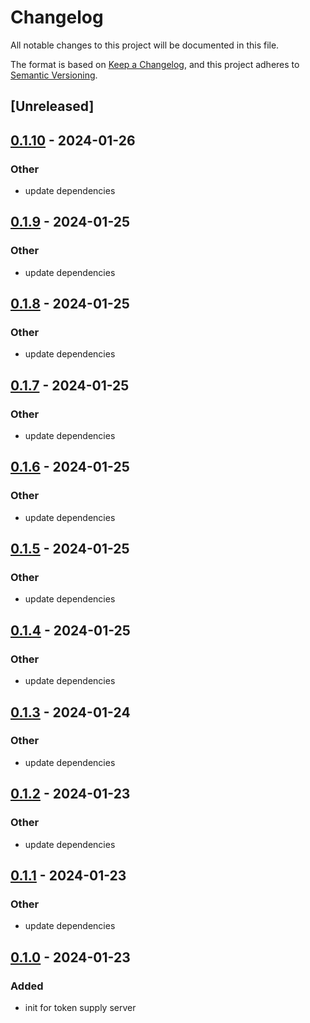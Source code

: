 # Changelog
All notable changes to this project will be documented in this file.

The format is based on [Keep a Changelog](https://keepachangelog.com/en/1.0.0/),
and this project adheres to [Semantic Versioning](https://semver.org/spec/v2.0.0.html).

## [Unreleased]

## [0.1.10](https://github.com/maidsafe/safe_network/compare/token_supplies-v0.1.9...token_supplies-v0.1.10) - 2024-01-26

### Other
- update dependencies

## [0.1.9](https://github.com/maidsafe/safe_network/compare/token_supplies-v0.1.8...token_supplies-v0.1.9) - 2024-01-25

### Other
- update dependencies

## [0.1.8](https://github.com/maidsafe/safe_network/compare/token_supplies-v0.1.7...token_supplies-v0.1.8) - 2024-01-25

### Other
- update dependencies

## [0.1.7](https://github.com/maidsafe/safe_network/compare/token_supplies-v0.1.6...token_supplies-v0.1.7) - 2024-01-25

### Other
- update dependencies

## [0.1.6](https://github.com/maidsafe/safe_network/compare/token_supplies-v0.1.5...token_supplies-v0.1.6) - 2024-01-25

### Other
- update dependencies

## [0.1.5](https://github.com/maidsafe/safe_network/compare/token_supplies-v0.1.4...token_supplies-v0.1.5) - 2024-01-25

### Other
- update dependencies

## [0.1.4](https://github.com/maidsafe/safe_network/compare/token_supplies-v0.1.3...token_supplies-v0.1.4) - 2024-01-25

### Other
- update dependencies

## [0.1.3](https://github.com/maidsafe/safe_network/compare/token_supplies-v0.1.2...token_supplies-v0.1.3) - 2024-01-24

### Other
- update dependencies

## [0.1.2](https://github.com/maidsafe/safe_network/compare/token_supplies-v0.1.1...token_supplies-v0.1.2) - 2024-01-23

### Other
- update dependencies

## [0.1.1](https://github.com/maidsafe/safe_network/compare/token_supplies-v0.1.0...token_supplies-v0.1.1) - 2024-01-23

### Other
- update dependencies

## [0.1.0](https://github.com/maidsafe/safe_network/releases/tag/token_supplies-v0.1.0) - 2024-01-23

### Added
- init for token supply server
